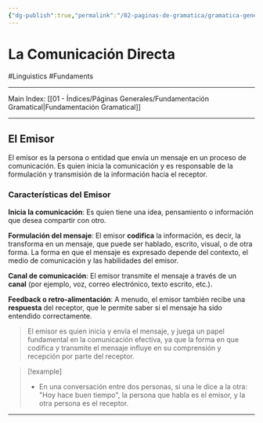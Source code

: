 ```yaml
---
{"dg-publish":true,"permalink":"/02-paginas-de-gramatica/gramatica-general/la-comunicacion-directa/"}
---
```


# La Comunicación Directa
#Linguistics #Fundaments 
___
Main Index: [[01 - Índices/Páginas Generales/Fundamentación Gramatical\|Fundamentación Gramatical]]
___
## El Emisor
El emisor es la persona o entidad que envía un mensaje en un proceso de comunicación. Es quien inicia la comunicación y es responsable de la formulación y transmisión de la información hacia el receptor.

### Características del Emisor
**Inicia la comunicación**: Es quien tiene una idea, pensamiento o información que desea compartir con otro.

**Formulación del mensaje**: El emisor **codifica** la información, es decir, la transforma en un mensaje, que puede ser hablado, escrito, visual, o de otra forma. La forma en que el mensaje es expresado depende del contexto, el medio de comunicación y las habilidades del emisor.

**Canal de comunicación**: El emisor transmite el mensaje a través de un **canal** (por ejemplo, voz, correo electrónico, texto escrito, etc.).

**Feedback o retro-alimentación**: A menudo, el emisor también recibe una **respuesta** del receptor, que le permite saber si el mensaje ha sido entendido correctamente.

> El emisor es quien inicia y envía el mensaje, y juega un papel fundamental en la comunicación efectiva, ya que la forma en que codifica y transmite el mensaje influye en su comprensión y recepción por parte del receptor.


> [!example] 
> - En una conversación entre dos personas, si una le dice a la otra: "Hoy hace buen tiempo", la persona que habla es el emisor, y la otra persona es el receptor.


___